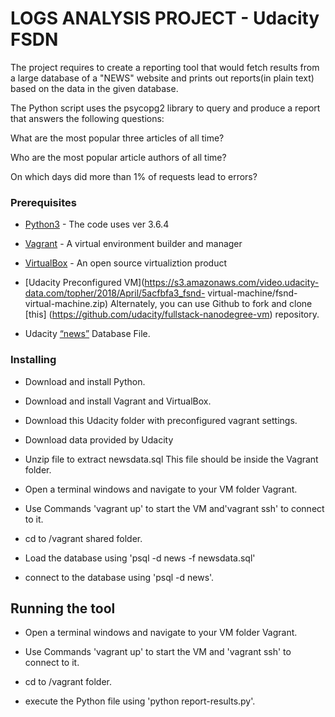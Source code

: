 ﻿# LOGS ANALYSIS PROJECT - Udacity FSDN



The project requires to create a reporting tool that would fetch results from a large database of a "NEWS" website and prints out
reports(in plain text) based on the data in the given database.

The Python script uses the psycopg2 library to query and produce a report that answers the following questions:


What are the most popular three articles of all time?

Who are the most popular article authors of all time?

On which days did more than 1% of requests lead to errors?




### Prerequisites



* [Python3](https://www.python.org) - The code uses ver 3.6.4


* [Vagrant](https://www.vagrantup.com) - A virtual environment builder and manager


* [VirtualBox](https://www.virtualbox.org) - An open source virtualiztion product


* [Udacity Preconfigured VM](https://s3.amazonaws.com/video.udacity-data.com/topher/2018/April/5acfbfa3_fsnd-  virtual-machine/fsnd-virtual-machine.zip) Alternately, you can use Github to fork and clone [this]  (https://github.com/udacity/fullstack-nanodegree-vm) repository.


* Udacity [“news”](https://d17h27t6h515a5.cloudfront.net/topher/2016/August/57b5f748_newsdata/newsdata.zip) Database File.





### Installing



* Download and install Python.

* Download and install Vagrant and VirtualBox.

* Download this Udacity folder with preconfigured vagrant settings.

* Download data provided by Udacity 	

* Unzip file to extract newsdata.sql This file should be inside the Vagrant folder.

* Open a terminal windows and navigate to your VM folder Vagrant.

* Use Commands 'vagrant up' to start the VM and'vagrant ssh' to connect to it. 

* cd to /vagrant shared folder.

* Load the database using 'psql -d news -f newsdata.sql'

* connect to the database using 'psql -d news'. 


## Running the tool



* Open a terminal windows and navigate to your VM folder Vagrant.

* Use Commands 'vagrant up' to start the VM and 'vagrant ssh' to connect to it.

* cd to /vagrant folder.

* execute the Python file using 'python report-results.py'.	
